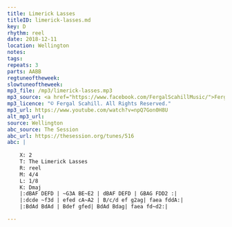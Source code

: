 ```yaml
---
title: Limerick Lasses
titleID: limerick-lasses.md
key: D
rhythm: reel
date: 2018-12-11
location: Wellington 
notes:
tags: 
repeats: 3 
parts: AABB 
regtuneoftheweek: 
slowtuneoftheweek: 
mp3_file: /mp3/limerick-lasses.mp3
mp3_source: <a href="https://www.facebook.com/FergalScahillMusic/">Fergal Scahill</a>
mp3_licence: "© Fergal Scahill. All Rights Reserved."
mp3_url: https://www.youtube.com/watch?v=npQ7Gon0H8U
alt_mp3_url: 
source: Wellington
abc_source: The Session
abc_url: https://thesession.org/tunes/516
abc: |
    
    X: 2
    T: The Limerick Lasses
    R: reel
    M: 4/4
    L: 1/8
    K: Dmaj
    |:dBAF DEFD | ~G3A BE~E2 | dBAF DEFD | GBAG FDD2 :|
    |:dcde ~f3d | efed cA~A2 | B/c/d ef g2ag| faea fddA:| 
    |:BdAd BdAd | Bdef gfed| BdAd Bdag| faea fd~d2:|

---
```

